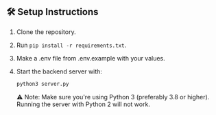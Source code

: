 ## 🛠 Setup Instructions

1. Clone the repository.
2. Run `pip install -r requirements.txt`.
3. Make a .env file from .env.example with your values.
4. Start the backend server with:

   ```bash
   python3 server.py
    ```
    ⚠️ Note: Make sure you're using Python 3 (preferably 3.8 or higher). Running the server with Python 2 will not work.